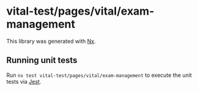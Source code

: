 # vital-test/pages/vital/exam-management

This library was generated with [Nx](https://nx.dev).

## Running unit tests

Run `nx test vital-test/pages/vital/exam-management` to execute the unit tests via [Jest](https://jestjs.io).
